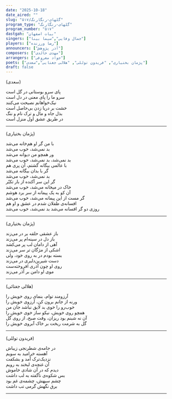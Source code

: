 ```yaml
---
date: "2025-10-18"
date_aired: ""
slug: "گلهای-رنگارنگ/۵۱۷"
program_type: "گلهای-رنگارنگ"
program_number: "۵۱۷"
dastgah: "بیات اصفهان"
singers: ["جمال وفایی","سیما بینا"]
players: ["رضا ورزنده"]
announcers: ["آذر پژوهش"]
composers: ["مهدی خالدی"]
arrangers: ["جواد معروفی"]
poets: ["پژمان بختیاری", "فریدون توللی", "هلالی جغتایی","سعدی"]
draft: false
---
```


(سعدی)

پای سرو بوستانی در گل است  
سرو ما را پای معنی در دل است  
نیک‌خواهانم نصیحت می‌کنند  
خشت بر دریا زدن بی‌حاصل است  
بذل جاه و مال و ترک نام و ننگ  
در طریق عشق اول منزل است  

---

(پژمان بختیاری)

با من گر او هم‌خانه می‌شد  
بد نمی‌شد، خوب می‌شد  
ور همچو من دیوانه می‌شد  
بد نمی‌شد، بد نمی‌شد، خوب می‌شد  
با عالمی بیگانه گشتم، آن پری هم  
گر با بدان بیگانه می‌شد  
بد نمی‌شد، خوب می‌شد  
گر این سر آکنده از بار تکبّر  
خاک در میخانه می‌شد، خوب می‌شد   
آن کو به یک پیمانه‌ از سر برد هوشم  
گر مست از این پیمانه می‌شد، خوب می‌شد  
افسانه‌ی طفلان شدم در عشق و او هم  
روزی دو گر افسانه می‌شد
بد نمی‌شد، خوب می‌شد  

---

(پژمان بختیاری)

باز عشقی حلقه بر در می‌زند  
باز دل در سینه‌ام پر می‌زند  
آهی از دامان لب پر می‌کشد  
اشکی از مژگان تر سر می‌زند  
بسته بودم در به روی خود، ولی  
دست شیرین‌دلبری در می‌زند  
روی او چون آذری افروخته‌ست  
موی او دامن بر آذر می‌زند  

---

(هلالی جغتائی)

آرزومند توام، بنمای روی خویش را  
ورنه از جانم برون کن، آرزوی خویش را  
خوب‌رو را خوی بد لایق نباشد جان من  
همچو روی خویش، نیکو ساز خوی خویش را  
آن نه شبنم بود ریزان، وقت صبح، از روی گل  
گل به شرمت ریخت بر خاک آبروی خویش را  

---

(فریدون توللی)

در جامه‌ی شطرنجی زیباش  
آهسته خرامید به سویم  
نزدیک‌ترک آمد و بشکفت  
آن غنچه‌ی لبخند به رویم  
دیدم که در آن شادی خاموش  
بس شکوه‌ی ناگفته به لب داشت  
چشم سیهش، چشمه‌ی غم بود  
برق نگهش گرمی تب داشت  

---